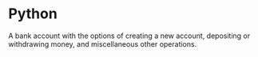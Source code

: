 # Python
A bank account with the options of creating a new account, depositing or withdrawing money, and miscellaneous other operations.

